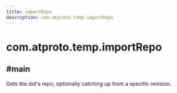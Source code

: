 ```yaml
---
title: importRepo
description: com.atproto.temp.importRepo
---
```


# com.atproto.temp.importRepo

## #main

Gets the did's repo, optionally catching up from a specific revision.
